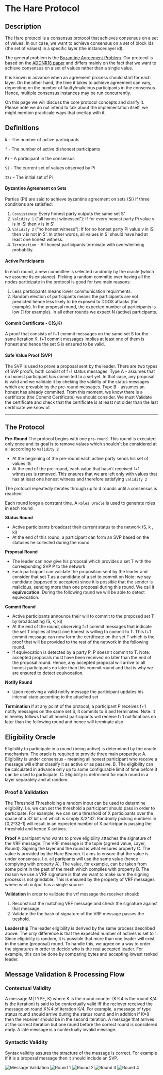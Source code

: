 # The Hare Protocol

## Description
The Hare protocol is a consensus protocol that achieves consensus on a set of values. In our case, we want to achieve consensus on a set of block ids (the set of values) in a specific layer (the instance/layer id).

The general problem is the [Byzantine Agreement Problem](https://en.wikipedia.org/wiki/Quantum_Byzantine_agreement). Our protocol is based on the [ADDNR18 paper](https://eprint.iacr.org/2018/1028.pdf) and differs mainly on the fact that we want to achieve consensus on a set of values rather than a single value.

It is known in advance when an agreement process should start for each layer. On the other hand, the time it takes to achieve agreement can vary, depending on the number of faulty/malicious participants in the consensus. Hence, multiple consensus instances may be run concurrently.  

On this page we will discuss the core protocol concepts and clarify it. Please note we do not intend to talk about the implementation itself, we might mention practicale ways that overlap with it.

## Definitions
`N` - The number of active participants

`f` - The number of active dishonest participants

`Pi` - A participant in the consensus

`Si` - The current set of values observed by Pi

`ISi` - The initial set of Pi

#### Byzantine Agreement on Sets

Parties {Pi} are said to achieve byzantine agreement on sets {Si} if three conditions are satisfied:
1. `Consistency`: Every honest party outputs the same set S'
2. `Validity 1` (“all honest witnessed”): If for every honest party Pi value v is in ISi then v is in S'
3. `Validity 2` (“no honest witness”): If for no honest party Pi value v in ISi then v is not in S'. In other words, all values in S' should have had at least one honest witness.
4. `Termination` - All honest participants terminate with overwhelming probablity.

#### Active Participants
In each round, a new committee is selected randomly by the oracle (which we assume its existance).
Picking a random committe over having all the nodes participate in the protocol is good for two main reasons:
1. Less participants means lower communication requirments.
2. Random election of participants means the participants are not predicted hence less likely to be exposed to DDOS attacks (for example).
In the proposal round, the expected number of participants is low (1 for example). In all other rounds we expect N (active) participants.

#### Commit Certificate - C(S,K)
A proof that consists of f+1 commit messages on the same set S for the same iteration K.
f+1 commit messages implies at least one of them is honest and hence the set S is ensured to be valid.

#### Safe Value Proof (SVP)
The SVP is used to prove a proposal sent by the leader.
There are two types of SVP proofs, both consist of f+1 status messages:
Type A - assumes that no honest participant has commited to a set yet. In that case, any proposal is valid and we validate it by cheking the validity of the status messages which are provable by the pre-round messages.
Type B - assumes an honest has already commited. From this moment, we know there is a certificate (the Commit Certificate) we should consider. We must Validate the certificate and check that the certificate is at least not older than the last certificate we know of.

---

## The Protocol

**Pre-Round**
The protocol begins with one `pre-round`. This round is executed only once and its goal is to remove values which shouldn't be considered at all according to `Validity 2`
- At the beginning of the pre-round each active party sends his set of values ISi
- At the end of the pre-round, each value that hasn't received f+1 witnesses is removed. This ensures that we are left only with values that has at least one honest witness and therefore satisfying `validity 2`

The protocol repeatedly iterates through up to 4 rounds until a consensus is reached.

Each round longs a constant time. A `Roles Oracle` is used to generate roles in each round.

**Status Round**
- Active participants broadcast their current status to the network (S, k , ki)
- At the end of this round, a participant can form an SVP based on the statuses he collected during the round

**Proposal Round**
- The leader can now give his proposal which provides a set T with the corresponding SVP P to the network
- Each participant can validate the proposition sent by the leader and consider that set T as a candidate of a set to commit on
Note: we say candidate (opposed to accepted) since it is possible that the sender is malicious, sending more than one proposal during this round. We call it **equivocation**. During the following round we will be able to detect equivocation.

**Commit Round**
- Active participants announce their will to commit to the proposed set T by broadcasting (S, k, ki)
- At the end of the round, observing f+1 commit messages that indicate the set T implies at least one honest is willing to commit to T. This f+1 commit message can now form the certificate on the set T which is the proof that will be provided to the rest of the network in the following round.
- If equivocation is detected by a party P, P doesn't commit to T.
Note: accepted proposals must have been received no later than the end of the proposal round. Hence, any accepted proposal will arrive to all honest participants no later than this commit round and that is why we are ensured to detect equivocation.

**Notify Round**
- Upon receiving a valid notify message the participant updates his internal state according to the attached set

**Termination**
If at any point of the protocol, a participant P receives f+1 notify messages on the same set S, it commits to S and terminates.
Note: it is hereby follows that all honest participants will receive f+1 notifications no later than the following round and hence will terminate also.

## Eligibility Oracle

Eligibility to participate in a round (being active) is determined by the oracle mechanism.
The oracle is required to provide three main properties:
A. Eligibility is under consensus - meaning all honest participant who receive a message will either classify it as active or as passive.
B. The eligibility can be calculated in advance only up to some configurable limit of time before it can be used to participate.
C. Eligibility is detrmined for each round in a layer separately and at random.

### Proof & Validation
The Threshold
Thresholding a random input can be used to determine eligibility. I.e. we can set the threshold a participant should pass in order to participate. For example, we can set a threshold of X participants over the space of a 32 bit uint which is simply X/2^32. Randomly picking numbers in [0,2^32-1] will result in an expected number of X participants passing the threshold and hence X actives.

**Proof**
A paritipant who wants to prove eligibility attaches the signature of the VRF message.
The VRF message is the tuple {agreed value, Layer, Round}. Signing the layer and the round is what ensures property C.
The value is provided by the Hare Beacon. It aims to ensure that the value is under consensus. I.e. all partipants will use the same value (hence complying with property A). The value, for example, can be taken from some point in the past of the mesh which complies with property B.
The reason we use a VRF signature is that we want to make sure the signing process is not grindable. This is ensured by the property of VRF messages where each output has a single source.

**Validation**
In order to validate the vrf message the receiver should:
1. Reconstruct the matching VRF message and check the signature against that message.
2. Validate the the hash of signature of the VRF message passes the treshold.

**Leadership**
The leader eligibility is derived by the same process described above. The only difference is that the expected number of actives is set to 1. Since eligibility is random, it is possible that more than one leader will exist in the same (proposal) round. To handle this, we agree on a way to order the signatures in order to decide who is the real accepted leader. For example, this can be done by comparing bytes and accepting lowest ranked leader. 

## Message Validation & Processing Flow

### Contextual Validity
A message M(TYPE, K) where K is the round counter (K%4 is the round K/4 is the iteration) is said to be contextually valid iff the reciever received the message on round K%4 of iteration K/4.
For example, a message of type status round should arrive during the status round and in addition if K=8 then the receiver should be in the second iteration.
A message that arrives at the correct iteration but one round before the correct round is considered early.
A late message is a contextually invalid message.


### Syntactic Validity
Syntax validity assures the stracture of the message is correct. For example if it is a proposal message then it should include an SVP.

![Message Validation](https://raw.githubusercontent.com/spacemeshos/protocol/hare/hare/svg/msg_validation.svg?sanitize=true)
![Round 1](https://raw.githubusercontent.com/spacemeshos/protocol/hare/hare/svg/round1.svg?sanitize=true)
![Round 2](https://raw.githubusercontent.com/spacemeshos/protocol/hare/hare/svg/round2.svg?sanitize=true)
![Round 3](https://raw.githubusercontent.com/spacemeshos/protocol/hare/hare/svg/round3.svg?sanitize=true)
![Round 4](https://raw.githubusercontent.com/spacemeshos/protocol/hare/hare/svg/round4.svg?sanitize=true)
